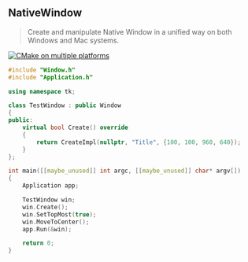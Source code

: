 ## NativeWindow
> Create and manipulate Native Window in a unified way on both Windows and Mac systems.

[![CMake on multiple platforms](https://github.com/wmesci/NativeWindow/actions/workflows/cmake-multi-platform.yml/badge.svg)](https://github.com/wmesci/NativeWindow/actions/workflows/cmake-multi-platform.yml)

```cpp
#include "Window.h"
#include "Application.h"

using namespace tk;

class TestWindow : public Window
{
public:
    virtual bool Create() override
    {
        return CreateImpl(nullptr, "Title", {100, 100, 960, 640});
    }
};

int main([[maybe_unused]] int argc, [[maybe_unused]] char* argv[])
{
    Application app;

    TestWindow win;
    win.Create();
    win.SetTopMost(true);
    win.MoveToCenter();
    app.Run(&win);

    return 0;
}
```
